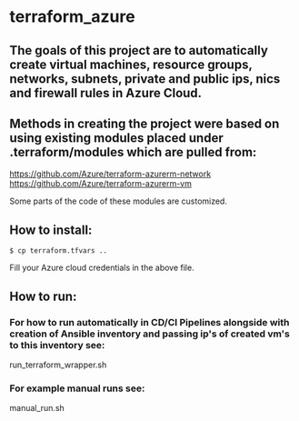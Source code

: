 # terraform_azure

## The goals of this project are to automatically create virtual machines, resource groups, networks, subnets, private and public ips, nics and firewall rules in Azure Cloud.


## Methods in creating the project were based on using existing modules placed under .terraform/modules which are pulled from:

https://github.com/Azure/terraform-azurerm-network
https://github.com/Azure/terraform-azurerm-vm

Some parts of the code of these modules are customized.


## How to install:
```hcl
$ cp terraform.tfvars ..
```
Fill your Azure cloud credentials in the above file.


## How to run:

### For how to run automatically in CD/CI Pipelines alongside with creation of Ansible inventory and passing ip's of created vm's to this inventory see:

run_terraform_wrapper.sh


### For example manual runs see:

manual_run.sh
